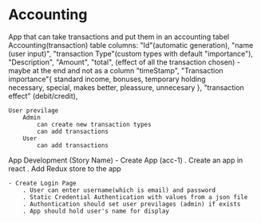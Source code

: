 # Accounting

App that can take transactions and put them in an accounting tabel
    Accounting(transaction) table columns: 
    "Id"(automatic generation),
    "name (user input)", 
    "transaction Type"(custom types with default "importance"), 
    "Description", 
    "Amount", 
    "total", (effect of all the transaction chosen) - maybe at the end and not as a column
    "timeStamp",
    "Transaction importance"{
        standard income, bonuses, temporary holding  
        necessary, special, makes better, pleassure, unnecesary
    },
    "transaction effect" (debit/credit), 

    User previlage
        Admin
            can create new transaction types
            can add transactions
        User
            can add transactions 

App Development (Story Name)
    - Create App (acc-1)
        . Create an app in react 
        . Add Redux store to the app

    - Create Login Page
        . User can enter username(which is email) and password
        . Static Credential Authentication with values from a json file
        . Authontication should set user previlages (admin) if exists
        . App should hold user's name for display 